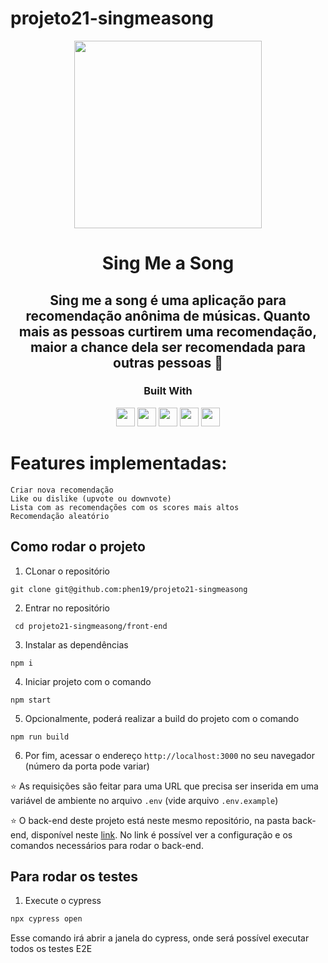 # projeto21-singmeasong

<p align="center">
  <img  src="https://notion-emojis.s3-us-west-2.amazonaws.com/prod/svg-twitter/1f399-fe0f.svg" height="300px">
</p>
<h1 align="center">
  Sing Me a Song
</h1>
<h2 align="center">
Sing me a song é uma aplicação para recomendação anônima de músicas. Quanto mais as pessoas curtirem uma recomendação, maior a chance dela ser recomendada para outras pessoas 🙂
</h2>
<div align="center">

  <h3>Built With</h3>

  <img src="https://img.shields.io/badge/React-20232A?style=for-the-badge&logo=react&logoColor=61DAFB" height="30px"/>
  <img src="https://img.shields.io/badge/React_Router-CA4245?style=for-the-badge&logo=react-router&logoColor=white" height="30px"/>
  <img src='https://img.shields.io/badge/axios%20-%2320232a.svg?&style=for-the-badge&color=informational' height="30px">
  <img src="https://img.shields.io/badge/styled--components-DB7093?style=for-the-badge&logo=styled-components&logoColor=white" height="30px"/>
  <img src='https://img.shields.io/badge/Cypress-17202C?style=for-the-badge&logo=cypress&logoColor=white' height="30px" />

  <!-- Badges source: https://dev.to/envoy_/150-badges-for-github-pnk -->
</div>

# Features implementadas:

    Criar nova recomendação
    Like ou dislike (upvote ou downvote)
    Lista com as recomendações com os scores mais altos
    Recomendação aleatório

## Como rodar o projeto

1. CLonar o repositório

```
git clone git@github.com:phen19/projeto21-singmeasong
```

2. Entrar no repositório

```
 cd projeto21-singmeasong/front-end
```

3. Instalar as dependências

```
npm i
```

4. Iniciar projeto com o comando

```
npm start
```

5. Opcionalmente, poderá realizar a build do projeto com o comando

```
npm run build
```

6. Por fim, acessar o endereço `http://localhost:3000` no seu navegador (número da porta pode variar)

:star: As requisições são feitar para uma URL que precisa ser inserida em uma variável de ambiente no arquivo `.env` (vide arquivo `.env.example`)

:star: O back-end deste projeto está neste mesmo repositório, na pasta back-end, disponível neste <a href='https://github.com/phen19/projeto21-singmeasong/tree/main/back-end' target='_blank'>link</a>. No link é possível ver a configuração e os comandos necessários para rodar o back-end.

## Para rodar os testes

1. Execute o cypress

```bash
npx cypress open
```

Esse comando irá abrir a janela do cypress, onde será possível executar todos os testes E2E
